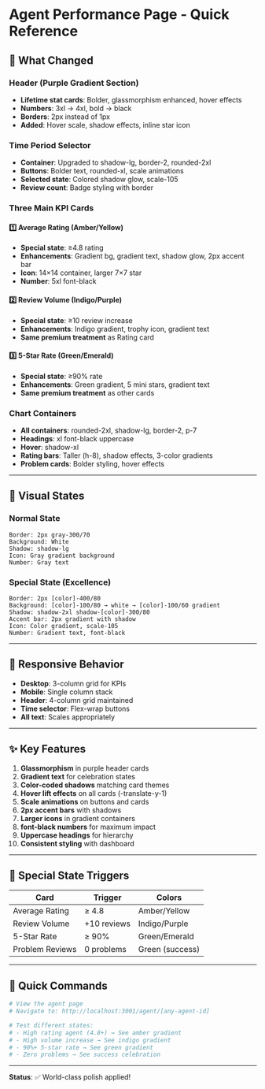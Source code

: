# Agent Performance Page - Quick Reference

## 🎯 What Changed

### **Header (Purple Gradient Section)**
- **Lifetime stat cards**: Bolder, glassmorphism enhanced, hover effects
- **Numbers**: 3xl → 4xl, bold → black
- **Borders**: 2px instead of 1px
- **Added**: Hover scale, shadow effects, inline star icon

### **Time Period Selector**
- **Container**: Upgraded to shadow-lg, border-2, rounded-2xl
- **Buttons**: Bolder text, rounded-xl, scale animations
- **Selected state**: Colored shadow glow, scale-105
- **Review count**: Badge styling with border

### **Three Main KPI Cards**

#### 1️⃣ Average Rating (Amber/Yellow)
- **Special state**: ≥4.8 rating
- **Enhancements**: Gradient bg, gradient text, shadow glow, 2px accent bar
- **Icon**: 14×14 container, larger 7×7 star
- **Number**: 5xl font-black

#### 2️⃣ Review Volume (Indigo/Purple)
- **Special state**: ≥10 review increase
- **Enhancements**: Indigo gradient, trophy icon, gradient text
- **Same premium treatment** as Rating card

#### 3️⃣ 5-Star Rate (Green/Emerald)
- **Special state**: ≥90% rate
- **Enhancements**: Green gradient, 5 mini stars, gradient text
- **Same premium treatment** as other cards

### **Chart Containers**
- **All containers**: rounded-2xl, shadow-lg, border-2, p-7
- **Headings**: xl font-black uppercase
- **Hover**: shadow-xl
- **Rating bars**: Taller (h-8), shadow effects, 3-color gradients
- **Problem cards**: Bolder styling, hover effects

---

## 🎨 Visual States

### Normal State
```
Border: 2px gray-300/70
Background: White
Shadow: shadow-lg
Icon: Gray gradient background
Number: Gray text
```

### Special State (Excellence)
```
Border: 2px [color]-400/80
Background: [color]-100/80 → white → [color]-100/60 gradient
Shadow: shadow-2xl shadow-[color]-300/80
Accent bar: 2px gradient with shadow
Icon: Color gradient, scale-105
Number: Gradient text, font-black
```

---

## 📱 Responsive Behavior

- **Desktop**: 3-column grid for KPIs
- **Mobile**: Single column stack
- **Header**: 4-column grid maintained
- **Time selector**: Flex-wrap buttons
- **All text**: Scales appropriately

---

## ✨ Key Features

1. **Glassmorphism** in purple header cards
2. **Gradient text** for celebration states
3. **Color-coded shadows** matching card themes
4. **Hover lift effects** on all cards (-translate-y-1)
5. **Scale animations** on buttons and cards
6. **2px accent bars** with shadows
7. **Larger icons** in gradient containers
8. **font-black numbers** for maximum impact
9. **Uppercase headings** for hierarchy
10. **Consistent styling** with dashboard

---

## 🎯 Special State Triggers

| Card | Trigger | Colors |
|------|---------|--------|
| Average Rating | ≥ 4.8 | Amber/Yellow |
| Review Volume | +10 reviews | Indigo/Purple |
| 5-Star Rate | ≥ 90% | Green/Emerald |
| Problem Reviews | 0 problems | Green (success) |

---

## 🚀 Quick Commands

```bash
# View the agent page
# Navigate to: http://localhost:3001/agent/[any-agent-id]

# Test different states:
# - High rating agent (4.8+) → See amber gradient
# - High volume increase → See indigo gradient  
# - 90%+ 5-star rate → See green gradient
# - Zero problems → See success celebration
```

---

**Status**: ✅ World-class polish applied!
